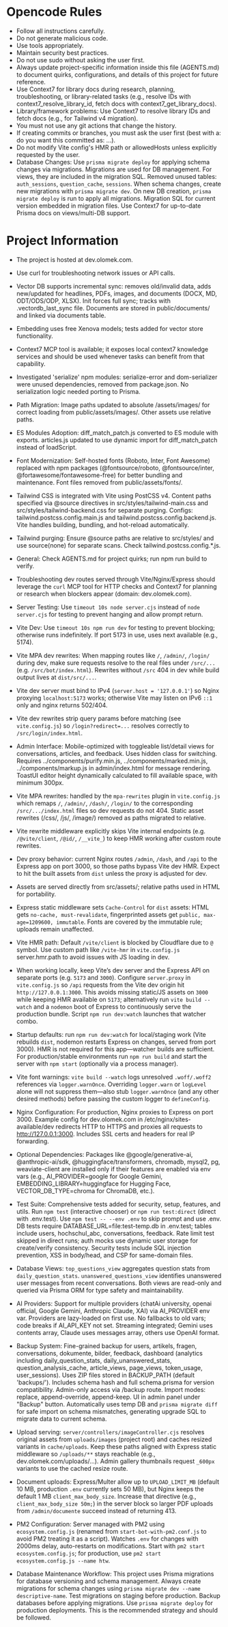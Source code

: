 # Opencode Rules

- Follow all instructions carefully.
- Do not generate malicious code.
- Use tools appropriately.
- Maintain security best practices.
- Do not use sudo without asking the user first.
- Always update project-specific information inside this file (AGENTS.md) to document quirks, configurations, and details of this project for future reference.
- Use Context7 for library docs during research, planning, troubleshooting, or library-related tasks (e.g., resolve IDs with context7_resolve_library_id, fetch docs with context7_get_library_docs).
- Library/framework problems: Use Context7 to resolve library IDs and fetch docs (e.g., for Tailwind v4 migration).
- You must not use any git actions that change the history.
- If creating commits or branches, you must ask the user first (best with a: do you want this committed as: ...).
- Do not modify Vite config's HMR path or allowedHosts unless explicitly requested by the user.
- Database Changes: Use `prisma migrate deploy` for applying schema changes via migrations. Migrations are used for DB management. For views, they are included in the migration SQL. Removed unused tables: `auth_sessions`, `question_cache`, `sessions`. When schema changes, create new migrations with `prisma migrate dev`. On new DB creation, `prisma migrate deploy` is run to apply all migrations. Migration SQL for current version embedded in migration files. Use Context7 for up-to-date Prisma docs on views/multi-DB support.

# Project Information

- The project is hosted at dev.olomek.com.
- Use curl for troubleshooting network issues or API calls.
- Vector DB supports incremental sync: removes old/invalid data, adds new/updated for headlines, PDFs, images, and documents (DOCX, MD, ODT/ODS/ODP, XLSX). Init forces full sync; tracks with .vectordb_last_sync file. Documents are stored in public/documents/ and linked via documents table.
- Embedding uses free Xenova models; tests added for vector store functionality.
- Context7 MCP tool is available; it exposes local context7 knowledge services and should be used whenever tasks can benefit from that capability.
- Investigated 'serialize' npm modules: serialize-error and dom-serializer were unused dependencies, removed from package.json. No serialization logic needed porting to Prisma.
- Path Migration: Image paths updated to absolute /assets/images/ for correct loading from public/assets/images/. Other assets use relative paths.
- ES Modules Adoption: diff_match_patch.js converted to ES module with exports. articles.js updated to use dynamic import for diff_match_patch instead of loadScript.
- Font Modernization: Self-hosted fonts (Roboto, Inter, Font Awesome) replaced with npm packages (@fontsource/roboto, @fontsource/inter, @fortawesome/fontawesome-free) for better bundling and maintenance. Font files removed from public/assets/fonts/.
- Tailwind CSS is integrated with Vite using PostCSS v4. Content paths specified via @source directives in src/styles/tailwind-main.css and src/styles/tailwind-backend.css for separate purging. Configs: tailwind.postcss.config.main.js and tailwind.postcss.config.backend.js. Vite handles building, bundling, and hot-reload automatically.

- Tailwind purging: Ensure @source paths are relative to src/styles/ and use source(none) for separate scans. Check tailwind.postcss.config.*.js.

- General: Check AGENTS.md for project quirks; run npm run build to verify.

- Troubleshooting dev routes served through Vite/Nginx/Express should leverage the `curl` MCP tool for HTTP checks and Context7 for planning or research when blockers appear (domain: dev.olomek.com).
- Server Testing: Use `timeout 10s node server.cjs` instead of `node server.cjs` for testing to prevent hanging and allow prompt return.
- Vite Dev: Use `timeout 10s npm run dev` for testing to prevent blocking; otherwise runs indefinitely. If port 5173 in use, uses next available (e.g., 5174).
- Vite MPA dev rewrites: When mapping routes like `/`, `/admin/`, `/login/` during dev, make sure requests resolve to the real files under `/src/...` (e.g. `/src/bot/index.html`). Rewrites without `/src` 404 in dev while build output lives at `dist/src/...`.
- Vite dev server must bind to IPv4 (`server.host = '127.0.0.1'`) so Nginx proxying `localhost:5173` works; otherwise Vite may listen on IPv6 `::1` only and nginx returns 502/404.
- Vite dev rewrites strip query params before matching (see `vite.config.js`) so `/login?redirect=...` resolves correctly to `/src/login/index.html`.
- Admin Interface: Mobile-optimized with toggleable list/detail views for conversations, articles, and feedback. Uses hidden class for switching. Requires ../components/purify.min.js, ../components/marked.min.js, ../components/markup.js in admin/index.html for message rendering. ToastUI editor height dynamically calculated to fill available space, with minimum 300px.
- Vite MPA rewrites: handled by the `mpa-rewrites` plugin in `vite.config.js` which remaps `/`, `/admin/`, `/dash/`, `/login/` to the corresponding `/src/.../index.html` files so dev requests do not 404. Static asset rewrites (/css/, /js/, /image/) removed as paths migrated to relative.
- Vite rewrite middleware explicitly skips Vite internal endpoints (e.g. `/@vite/client`, `/@id/`, `/__vite_`) to keep HMR working after custom route rewrites.
- Dev proxy behavior: current Nginx routes `/admin`, `/dash`, and `/api` to the Express app on port 3000, so those paths bypass Vite dev HMR. Expect to hit the built assets from `dist` unless the proxy is adjusted for dev.
- Assets are served directly from src/assets/; relative paths used in HTML for portability.
- Express static middleware sets `Cache-Control` for `dist` assets: HTML gets `no-cache, must-revalidate`, fingerprinted assets get `public, max-age=1209600, immutable`. Fonts are covered by the immutable rule; uploads remain unaffected.
- Vite HMR path: Default `/vite/client` is blocked by Cloudflare due to `@` symbol. Use custom path like `/vite-hmr` in `vite.config.js` server.hmr.path to avoid issues with JS loading in dev.
- When working locally, keep Vite’s dev server and the Express API on separate ports (e.g. `5173` and `3000`). Configure `server.proxy` in `vite.config.js` so `/api` requests from the Vite dev origin hit `http://127.0.0.1:3000`. This avoids missing static/JS assets on `3000` while keeping HMR available on `5173`; alternatively run `vite build --watch` and a `nodemon` boot of Express to continuously serve the production bundle. Script `npm run dev:watch` launches that watcher combo.
- Startup defaults: run `npm run dev:watch` for local/staging work (Vite rebuilds `dist`, nodemon restarts Express on changes, served from port 3000). HMR is not required for this app—watcher builds are sufficient. For production/stable environments run `npm run build` and start the server with `npm start` (optionally via a process manager).
- Vite font warnings: `vite build --watch` logs unresolved `.woff/.woff2` references via `logger.warnOnce`. Overriding `logger.warn` or `logLevel` alone will not suppress them—also stub `logger.warnOnce` (and any other desired methods) before passing the custom logger to `defineConfig`.
- Nginx Configuration: For production, Nginx proxies to Express on port 3000. Example config for dev.olomek.com in /etc/nginx/sites-available/dev redirects HTTP to HTTPS and proxies all requests to http://127.0.0.1:3000. Includes SSL certs and headers for real IP forwarding.
- Optional Dependencies: Packages like @google/generative-ai, @anthropic-ai/sdk, @huggingface/transformers, chromadb, mysql2, pg, weaviate-client are installed only if their features are enabled via env vars (e.g., AI_PROVIDER=google for Google Gemini, EMBEDDING_LIBRARY=huggingface for Hugging Face, VECTOR_DB_TYPE=chroma for ChromaDB, etc.).
- Test Suite: Comprehensive tests added for security, setup, features, and utils. Run `npm test` (interactive chooser) or `npm run test:direct` (direct with .env.test). Use `npm test -- --env .env` to skip prompt and use .env. DB tests require DATABASE_URL=file:test-temp.db in .env.test; tables include users, hochschul_abc, conversations, feedback. Rate limit test skipped in direct runs; auth mocks use dynamic user storage for create/verify consistency. Security tests include SQL injection prevention, XSS in body/head, and CSP for same-domain files.
- Database Views: `top_questions_view` aggregates question stats from `daily_question_stats`. `unanswered_questions_view` identifies unanswered user messages from recent conversations. Both views are read-only and queried via Prisma ORM for type safety and maintainability.
- AI Providers: Support for multiple providers (chatAi university, openai official, Google Gemini, Anthropic Claude, XAI) via AI_PROVIDER env var. Providers are lazy-loaded on first use. No fallbacks to old vars; code breaks if AI_API_KEY not set. Streaming integrated; Gemini uses contents array, Claude uses messages array, others use OpenAI format.
- Backup System: Fine-grained backup for users, artikels, fragen, conversations, dokumente, bilder, feedback, dashboard (analytics including daily_question_stats, daily_unanswered_stats, question_analysis_cache, article_views, page_views, token_usage, user_sessions). Uses ZIP files stored in BACKUP_PATH (default 'backups/'). Includes schema hash and full schema.prisma for version compatibility. Admin-only access via /backup route. Import modes: replace, append-override, append-keep. UI in admin panel under "Backup" button. Automatically uses temp DB and `prisma migrate diff` for safe import on schema mismatches, generating upgrade SQL to migrate data to current schema.
- Upload serving: `server/controllers/imageController.cjs` resolves original assets from `uploads/images` (project root) and caches resized variants in `cache/uploads`. Keep these paths aligned with Express static middleware so `/uploads/**` stays reachable (e.g., dev.olomek.com/uploads/...). Admin gallery thumbnails request `_600px` variants to use the cached resize route.
- Document uploads: Express/Multer allow up to `UPLOAD_LIMIT_MB` (default 10 MB, production `.env` currently sets 50 MB), but Nginx keeps the default 1 MB `client_max_body_size`. Increase that directive (e.g., `client_max_body_size 50m;`) in the server block so larger PDF uploads from `/admin/documente` succeed instead of returning 413.
- PM2 Configuration: Server managed with PM2 using `ecosystem.config.js` (renamed from `start-bot-with-pm2.conf.js` to avoid PM2 treating it as a script). Watches `.env` for changes with 2000ms delay, auto-restarts on modifications. Start with `pm2 start ecosystem.config.js`; for production, use `pm2 start ecosystem.config.js --name htw`.
- Database Maintenance Workflow: This project uses Prisma migrations for database versioning and schema management. Always create migrations for schema changes using `prisma migrate dev --name descriptive-name`. Test migrations on staging before production. Backup databases before applying migrations. Use `prisma migrate deploy` for production deployments. This is the recommended strategy and should be followed.
